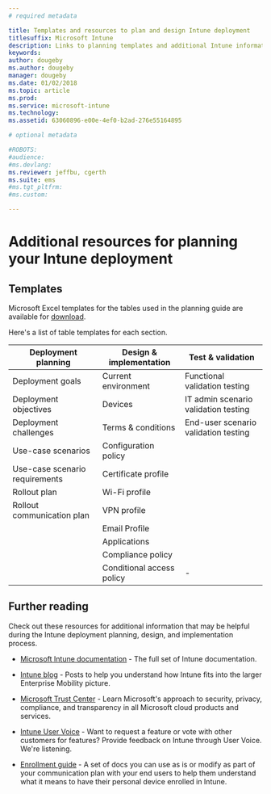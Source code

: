 ```yaml
---
# required metadata

title: Templates and resources to plan and design Intune deployment
titlesuffix: Microsoft Intune
description: Links to planning templates and additional Intune information that may be helpful during your Microsoft Intune deployment planning and implementation process.
keywords:
author: dougeby
ms.author: dougeby
manager: dougeby
ms.date: 01/02/2018
ms.topic: article
ms.prod:
ms.service: microsoft-intune
ms.technology:
ms.assetid: 63060896-e00e-4ef0-b2ad-276e55164895

# optional metadata

#ROBOTS:
#audience:
#ms.devlang:
ms.reviewer: jeffbu, cgerth
ms.suite: ems
#ms.tgt_pltfrm:
#ms.custom: 

---
```


# Additional resources for planning your Intune deployment

## Templates

Microsoft Excel templates for the tables used in the planning guide are available for [download](https://gallery.technet.microsoft.com/Intune-deployment-planning-fae156c2?redir=0).

Here's a list of table templates for each section.

|Deployment planning  |Design & implementation   |Test & validation |
|-----|----- |------|
| Deployment goals |Current environment|Functional validation testing|
| Deployment objectives |Devices|IT admin scenario validation testing|
| Deployment challenges |Terms & conditions|End-user scenario validation testing|
| Use-case scenarios |Configuration policy| |
| Use-case scenario requirements |Certificate profile| |
| Rollout plan |Wi-Fi profile| |
| Rollout communication plan|VPN profile| |
| |  Email Profile | |
| | Applications | |
| | Compliance policy | |
| | Conditional access policy|-|


## Further reading

Check out these resources for additional information that may be helpful during the Intune deployment planning, design, and implementation process.

-   [Microsoft Intune documentation](/intune/) - The full set of Intune documentation.

-   [Intune blog](https://blogs.technet.microsoft.com/enterprisemobility/) - Posts to help you understand how Intune fits into the larger Enterprise Mobility picture.

-   [Microsoft Trust Center](http://www.microsoft.com/TrustCenter) - Learn Microsoft's approach to security, privacy, compliance, and transparency in all Microsoft cloud products and services.

-   [Intune User Voice](http://microsoftintune.uservoice.com/) - Want to request a feature or vote with other customers for features? Provide feedback on Intune through User Voice. We're listening.

-   [Enrollment guide](https://gallery.technet.microsoft.com/Intune-End-User-Enrollment-3a0c9b0c?WT.mc_id=Blog_Intune_General_PCIT) - A set of docs you can use as is or modify as part of your communication plan with your end users to help them understand what it means to have their personal device enrolled in Intune.
